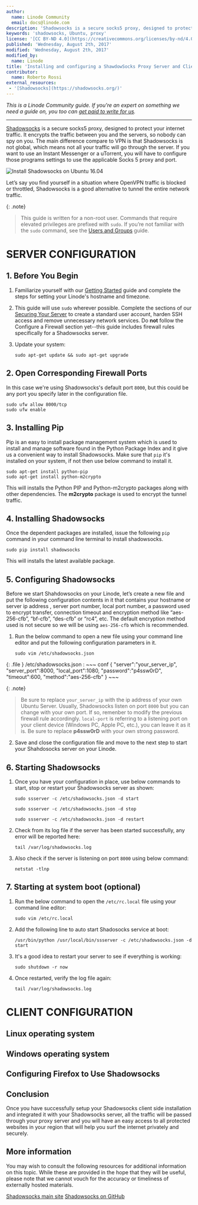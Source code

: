 ```yaml
---
author:
  name: Linode Community
  email: docs@linode.com
description: 'Shadowsocks is a secure socks5 proxy, designed to protect your Internet traffic. It encrypts the traffic between you and the servers, so nobody can spy on you. The main difference compare to VPN is that Shadowsocks is not global, which means not all your traffic will go through the servers.'
keywords: 'shadowsocks, Ubuntu, proxy'
license: '[CC BY-ND 4.0](https://creativecommons.org/licenses/by-nd/4.0)'
published: 'Wednesday, August 2th, 2017'
modified: 'Wednesday, August 2th, 2017'
modified_by:
  name: Linode
title: 'Installing and configuring a ShawdowSocks Proxy Server and Client on Ubuntu 16.04.2 LTS (Xenial Xerus)'
contributor:
  name: Roberto Rossi
external_resources:
 - '[Shadowsocks](https://shadowsocks.org/)'
---
```


*This is a Linode Community guide. If you're an expert on something we need a guide on, you too can [get paid to write for us](https://www.linode.com/docs/contribute).*
<hr>

[Shadowsocks](https://shadowsocks.org/) is a secure socks5 proxy, designed to protect your internet traffic. It encrypts the traffic between you and the servers, so nobody can spy on you. The main difference compare to VPN is that Shadowsocks is not global, which means not all your traffic will go through the server. If you want to use an Instant Messenger or a uTorrent, you will have to configure those programs settings to use the applicable Socks 5 proxy and port.

![Install Shadowsocks on Ubuntu 16.04](https://github.com/nastavnjc/shadowsocks-doc/blob/master/install-shadowsock-on-ubuntu-16-04.png "Install Shadowsocks on Ubuntu 16.04")

Let’s say you find yourself in a situation where OpenVPN traffic is blocked or throttled, Shadowsocks is a good alternative to tunnel the entire network traffic.

{: .note}
>
> This guide is written for a non-root user. Commands that require elevated privileges are prefixed with `sudo`. If you’re not familiar with the `sudo` command, see the [Users and Groups](/docs/tools-reference/linux-users-and-groups) guide.

# SERVER CONFIGURATION
		
## 1. Before You Begin

1.  Familiarize yourself with our [Getting Started](/docs/getting-started) guide and complete the steps for setting your Linode's hostname and timezone.

2.  This guide will use `sudo` wherever possible. Complete the sections of our [Securing Your Server](/docs/security/securing-your-server) to create a standard user account, harden SSH access and remove unnecessary network services. Do **not** follow the Configure a Firewall section yet--this guide includes firewall rules specifically for a Shadowsocks server.

3.  Update your system:

        sudo apt-get update && sudo apt-get upgrade

## 2. Open Corresponding Firewall Ports

In this case we're using Shadowsocks's default port `8000`, but this could be any port you specify later in the configuration file.

    sudo ufw allow 8000/tcp
    sudo ufw enable

## 3. Installing Pip

Pip is an easy to install package management system which is used to install and manage software found in the Python Package Index and it give us a convenient way to install Shadowsocks. Make sure that `pip` it's installed on your system, if not then use below command to install it.

    sudo apt-get install python-pip
    sudo apt-get install python-m2crypto
    
This will installs the Python PIP and Python-m2crypto packages along with other dependencies. The **m2crypto** package is used to encrypt the tunnel traffic.

## 4. Installing Shadowsocks

Once the dependent packages are installed, issue the following `pip` command in your command line terminal to install shadowsocks.

    sudo pip install shadowsocks

This will installs the latest available package.

## 5. Configuring Shadowsocks

Before we start Shahdowsocks on your Linode, let’s create a new file and put the following configuration contents in it that contains your hostname or server ip address , server port number, local port number, a password used to encrypt transfer, connection timeout and encryption method like “aes-256-cfb”, “bf-cfb”, “des-cfb” or “rc4”, etc. The default encryption method used is not secure so we will be using `aes-256-cfb` which is recommended.

1.  Run the below command to open a new file using your command line editor and put the following configuration parameters in it.

        sudo vim /etc/shadowsocks.json
    
{: .file }
/etc/shadowsocks.json
:   ~~~ conf
{
    "server":"your_server_ip",
    "server_port":8000,
    "local_port":1080,
    "password":"p4ssw0rD",
    "timeout":600,
    "method":"aes-256-cfb"
}
    ~~~

{: .note}
>
> Be sure to replace `your_server_ip` with the ip address of your own Ubuntu Server. Usually, Shadowsocks listen on port `8000` but you can change with your own port. If so, remenber to modify the previous firewall rule accordingly.
`local-port` is referring to a listening port on your client device (Windows PC, Apple PC, etc.), you can leave it as it is. Be sure to replace **p4ssw0rD** with your own strong password. 

2.  Save and close the configuration file and move to the next step to start your Shahdosocks server on your Linode.

## 6. Starting Shadowsocks

1.  Once you have your configuration in place, use below commands to start, stop or restart your Shadowsocks server as shown:

        sudo ssserver -c /etc/shadowsocks.json -d start
    
        sudo ssserver -c /etc/shadowsocks.json -d stop
    
        sudo ssserver -c /etc/shadowsocks.json -d restart
    
2.  Check from its log file if the server has been started successfully, any error will be reported here:

        tail /var/log/shadowsocks.log
    
3.  Also check if the server is listening on port `8000` using below command:

        netstat -tlnp
    
## 7. Starting at system boot (optional)

1.  Run the below command to open the `/etc/rc.local` file using your command line editor:

        sudo vim /etc/rc.local

2.  Add the following line to auto start Shadosocks service at boot:

        /usr/bin/python /usr/local/bin/ssserver -c /etc/shadowsocks.json -d start
        
3.  It's a good idea to restart your server to see if everything is working:

        sudo shutdown -r now

4.  Once restarted, verify the log file again:
  
        tail /var/log/shadowsocks.log
		
# CLIENT CONFIGURATION

## Linux operating system


## Windows operating system

## Configuring Firefox to Use Shadowsocks

## Conclusion

Once you have successfully setup your Shadowsocks client side installation and integrated it with your Shadowsocks server, all the traffic will be passed through your proxy server and you will have an easy access to all protected websites in your region that will help you surf the internet privately and securely.

## More information

You may wish to consult the following resources for additional information on this topic. While these are provided in the hope that they will be useful, please note that we cannot vouch for the accuracy or timeliness of externally hosted materials.

[Shadowsocks main site](https://shadowsocks.org/)
[Shadowsocks on GitHub](https://github.com/shadowsocks)

